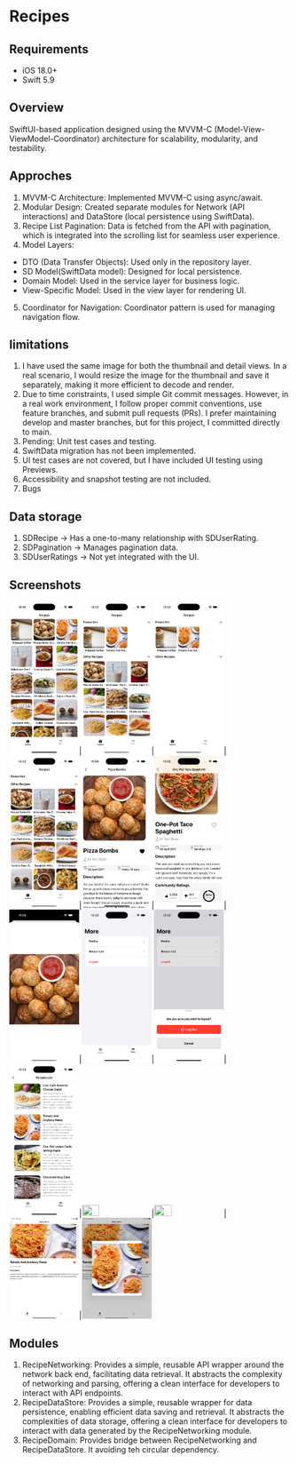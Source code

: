 # Recipes
## Requirements
- iOS 18.0+
- Swift 5.9

## Overview
SwiftUI-based application designed using the MVVM-C (Model-View-ViewModel-Coordinator) architecture for scalability, modularity, and testability.

## Approches
1. MVVM-C Architecture: Implemented MVVM-C using async/await.
2. Modular Design: Created separate modules for Network (API interactions) and DataStore (local persistence using SwiftData).
3. Recipe List Pagination: Data is fetched from the API with pagination, which is integrated into the scrolling list for seamless user experience.
4. Model Layers: 
- DTO (Data Transfer Objects): Used only in the repository layer.
- SD Model(SwiftData model): Designed for local persistence.
- Domain Model: Used in the service layer for business logic.
- View-Specific Model: Used in the view layer for rendering UI.
5. Coordinator for Navigation: Coordinator pattern is used for managing navigation flow.

## limitations
1. I have used the same image for both the thumbnail and detail views. In a real scenario, I would resize the image for the thumbnail and save it separately, making it more efficient to decode and render.
2. Due to time constraints, I used simple Git commit messages. However, in a real work environment, I follow proper commit conventions, use feature branches, and submit pull requests (PRs). I prefer maintaining develop and master branches, but for this project, I committed directly to main.
3. Pending: Unit test cases and testing.
4. SwiftData migration has not been implemented.
5. UI test cases are not covered, but I have included UI testing using Previews.
6. Accessibility and snapshot testing are not included.
7. Bugs
    

## Data storage
1. SDRecipe → Has a one-to-many relationship with SDUserRating.
2. SDPagination → Manages pagination data.
3. SDUserRatings → Not yet integrated with the UI.
    
## Screenshots
<img src="./Images/Phone/recipeGrid1.png"  width="25%" height="25%">|<img src="./Images/Phone/recipeGrid2.png"  width="25%" height="25%">|<img src="./Images/Phone/recipeGrid3.png"  width="25%" height="25%">|<img src="./Images/Phone/recipeGrid4.png"  width="25%" height="25%">|<img src="./Images/Phone/recipeDetail1.png"  width="25%" height="25%">|<img src="./Images/Phone/recipeDetail2.png"  width="25%" height="25%">|<img src="./Images/Phone/recipeDetail3.png"  width="25%" height="25%">|<img src="./Images/Phone/more1.png"  width="25%" height="25%">|<img src="./Images/Phone/more2.png"  width="25%" height="25%">|<img src="./Images/Phone/recipeList1.png"  width="25%" height="25%">|<img src="./Images/Pad/recipeGrid1.png"  width="25%" height="25%">|<img src="./Images/Pad/recipeGrid2.png"  width="25%" height="25%">|<img src="./Images/Pad/recipeDetail2.png"  width="25%" height="25%">|<img src="./Images/Pad/recipeDetail3.png"  width="25%" height="25%">

## Modules
1. RecipeNetworking: Provides a simple, reusable API wrapper around the network back end, facilitating data retrieval. It abstracts the complexity of networking and parsing, offering a clean interface for developers to interact with API endpoints.
2. RecipeDataStore: Provides a simple, reusable wrapper for data persistence, enabling efficient data saving and retrieval. It abstracts the complexities of data storage, offering a clean interface for developers to interact with data generated by the RecipeNetworking module.
3. RecipeDomain: Provides bridge between RecipeNetworking and RecipeDataStore. It avoiding teh circular dependency.
